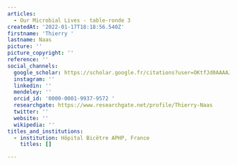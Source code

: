 ```yaml
---
articles:
  - Our Microbial Lives - table-ronde 3
createdAt: '2022-01-17T18:18:56.540Z'
firstname: 'Thierry '
lastname: Naas
picture: ''
picture_copyright: ''
reference: ''
social_channels:
  google_scholar: https://scholar.google.fr/citations?user=OKtfJd0AAAAJ&hl=fr
  instagram: ''
  linkedin: ''
  mendeley: ''
  orcid_id: '0000-0001-9937-9572 '
  researchgate: https://www.researchgate.net/profile/Thierry-Naas
  twitter: ''
  website: ''
  wikipedia: ''
titles_and_institutions:
  - institution: Hôpital Bicêtre APHP, France
    titles: []

---
```

